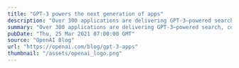 ```yaml
---
title: "GPT-3 powers the next generation of apps"
description: "Over 300 applications are delivering GPT-3–powered search, conversation, text completion, and other advanced AI features through our API."
summary: "Over 300 applications are delivering GPT-3–powered search, conversation, text completion, and other advanced AI features through our API."
pubDate: "Thu, 25 Mar 2021 07:00:00 GMT"
source: "OpenAI Blog"
url: "https://openai.com/blog/gpt-3-apps"
thumbnail: "/assets/openai_logo.png"
---
```


